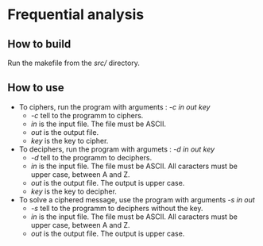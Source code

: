 # Frequential analysis #
## How to build ##
Run the makefile from the _src/_ directory.
## How to use ##
- To ciphers, run the program with arguments : _-c in out key_
  - _-c_ tell to the programm to ciphers.
  - _in_ is the input file. The file must be ASCII.
  - _out_ is the output file.
  - _key_ is the key to cipher.
- To deciphers, run the program with argumets : _-d in out key_
  - _-d_ tell to the programm to deciphers.
  - _in_ is the input file. The file must be ASCII. All caracters must be upper case, between A and Z.
  - _out_ is the output file. The output is upper case.
  - _key_ is the key to decipher.
- To solve a ciphered message, use the program with arguments  _-s in out_
  - _-s_ tell to the programm to deciphers without the key.
  - _in_ is the input file. The file must be ASCII. All caracters must be upper case, between A and Z.
  - _out_ is the output file. The output is upper case.
